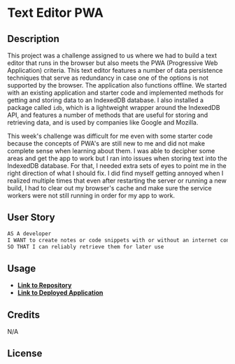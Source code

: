 # Text Editor PWA

## Description
This project was a challenge assigned to us where we had to build a text editor that runs in the browser but also meets the PWA (Progressive Web Application) criteria. This text editor features a number of data persistence techniques that serve as redundancy in case one of the options is not supported by the browser. The application also functions offline.
We started with an existing application and starter code and implemented methods for getting and storing data to an IndexedDB database. I also installed a package called `idb`, which is a lightweight wrapper around the IndexedDB API, and features a number of methods that are useful for storing and retrieving data, and is used by companies like Google and Mozilla.

This week's challenge was difficult for me even with some starter code because the concepts of PWA's are still new to me and did not make complete sense when learning about them. I was able to decipher some areas and get the app to work but I ran into issues when storing text into the IndexedDB database. For that, I needed extra sets of eyes to point me in the right direction of what I should fix. I did find myself getting annoyed when I realized multiple times that even after restarting the server or running a new build, I had to clear out my browser's cache and make sure the service workers were not still running in order for my app to work.

## User Story

```md
AS A developer
I WANT to create notes or code snippets with or without an internet connection
SO THAT I can reliably retrieve them for later use
```


## Usage

* [**Link to Repository**](https://github.com/crzn24/text-editor-pwa.git)
* [**Link to Deployed Application**](https://text-editor-pwa-crzn24.herokuapp.com/)

<!-- ![Screenshot of ](./assets/images/) -->


## Credits
N/A
<!-- * []() -->

## License